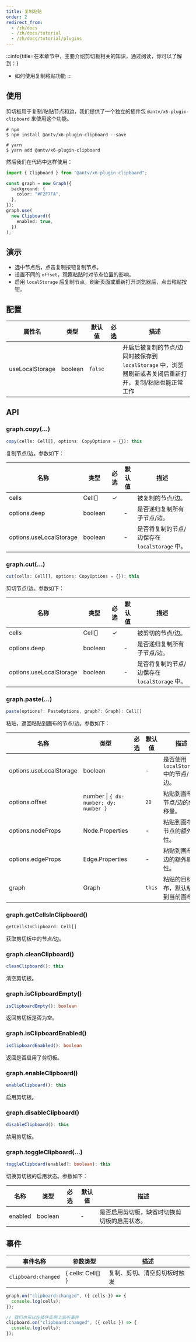 ```yaml
---
title: 复制粘贴
order: 2
redirect_from:
  - /zh/docs
  - /zh/docs/tutorial
  - /zh/docs/tutorial/plugins
---
```


:::info{title=在本章节中，主要介绍剪切板相关的知识，通过阅读，你可以了解到：}

- 如何使用复制粘贴功能
  :::

## 使用

剪切板用于复制/粘贴节点和边，我们提供了一个独立的插件包 `@antv/x6-plugin-clipboard` 来使用这个功能。

```shell
# npm
$ npm install @antv/x6-plugin-clipboard --save

# yarn
$ yarn add @antv/x6-plugin-clipboard
```

然后我们在代码中这样使用：

```ts
import { Clipboard } from "@antv/x6-plugin-clipboard";

const graph = new Graph({
  background: {
    color: "#F2F7FA",
  },
});
graph.use(
  new Clipboard({
    enabled: true,
  })
);
```

## 演示

- 选中节点后，点击复制按钮复制节点。
- 设置不同的 `offset`，观察粘贴时对节点位置的影响。
- 启用 `localStorage` 后复制节点，刷新页面或重新打开浏览器后，点击粘贴按钮。

<code id="plugin-clipboard-resizing" src="@/src/tutorial/plugins/clipboard/index.tsx"></code>

## 配置

| 属性名          | 类型    | 默认值  | 必选 | 描述                                                                                                   |
|-----------------|---------|---------|------|------------------------------------------------------------------------------------------------------|
| useLocalStorage | boolean | `false` |      | 开启后被复制的节点/边同时被保存到 `localStorage` 中，浏览器刷新或者关闭后重新打开，复制/粘贴也能正常工作 |

## API

### graph.copy(...)

```ts
copy(cells: Cell[], options: CopyOptions = {}): this
```

复制节点/边。参数如下：

| 名称                    | 类型    | 必选 | 默认值 | 描述                                         |
|-------------------------|---------|:----:|--------|--------------------------------------------|
| cells                   | Cell[]  |  ✓   |        | 被复制的节点/边。                             |
| options.deep            | boolean |      | -      | 是否递归复制所有子节点/边。                   |
| options.useLocalStorage | boolean |      | -      | 是否将复制的节点/边保存在 `localStorage` 中。 |

### graph.cut(...)

```ts
cut(cells: Cell[], options: CopyOptions = {}): this
```

剪切节点/边。参数如下：

| 名称                    | 类型    | 必选 | 默认值 | 描述                                         |
|-------------------------|---------|:----:|--------|--------------------------------------------|
| cells                   | Cell[]  |  ✓   |        | 被剪切的节点/边。                             |
| options.deep            | boolean |      | -      | 是否递归复制所有子节点/边。                   |
| options.useLocalStorage | boolean |      | -      | 是否将复制的节点/边保存在 `localStorage` 中。 |

### graph.paste(...)

```ts
paste(options?: PasteOptions, graph?: Graph): Cell[]
```

粘贴，返回粘贴到画布的节点/边。参数如下：

| 名称                    | 类型                                   | 必选 | 默认值 | 描述                                 |
|-------------------------|----------------------------------------|:----:|--------|------------------------------------|
| options.useLocalStorage | boolean                                |      | -      | 是否使用 `localStorage` 中的节点/边。 |
| options.offset          | number \| `{ dx: number; dy: number }` |      | `20`   | 粘贴到画布的节点/边的偏移量。         |
| options.nodeProps       | Node.Properties                        |      | -      | 粘贴到画布的节点的额外属性。          |
| options.edgeProps       | Edge.Properties                        |      | -      | 粘贴到画布的边的额外属性。            |
| graph                   | Graph                                  |      | `this` | 粘贴的目标画布，默认粘贴到当前画布。   |

### graph.getCellsInClipboard()

```ts
getCellsInClipboard: Cell[]
```

获取剪切板中的节点/边。

### graph.cleanClipboard()

```ts
cleanClipboard(): this
```

清空剪切板。

### graph.isClipboardEmpty()

```ts
isClipboardEmpty(): boolean
```

返回剪切板是否为空。

### graph.isClipboardEnabled()

```ts
isClipboardEnabled(): boolean
```

返回是否启用了剪切板。

### graph.enableClipboard()

```ts
enableClipboard(): this
```

启用剪切板。

### graph.disableClipboard()

```ts
disableClipboard(): this
```

禁用剪切板。

### graph.toggleClipboard(...)

```ts
toggleClipboard(enabled?: boolean): this
```

切换剪切板的启用状态。参数如下：

| 名称    | 类型    | 必选 | 默认值 | 描述                                       |
|---------|---------|:----:|--------|------------------------------------------|
| enabled | boolean |      | -      | 是否启用剪切板，缺省时切换剪切板的启用状态。 |

## 事件

| 事件名称            | 参数类型          | 描述                       |
|---------------------|-------------------|--------------------------|
| `clipboard:changed` | { cells: Cell[] } | 复制、剪切、清空剪切板时触发 |

```ts
graph.on("clipboard:changed", ({ cells }) => {
  console.log(cells);
});

// 我们也可以在插件实例上监听事件
clipboard.on("clipboard:changed", ({ cells }) => {
  console.log(cells);
});
```

